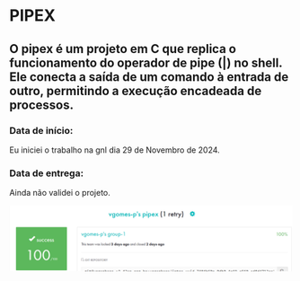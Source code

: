 # PIPEX
## O pipex é um projeto em C que replica o funcionamento do operador de pipe (|) no shell. Ele conecta a saída de um comando à entrada de outro, permitindo a execução encadeada de processos.

### Data de início:
Eu iniciei o trabalho na gnl dia 29 de Novembro de 2024.
### Data de entrega:
Ainda não validei o projeto.

![print_intra](assets/pipex.png)
